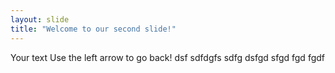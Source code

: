 ```yaml
---
layout: slide
title: "Welcome to our second slide!"
---
```

Your text
Use the left arrow to go back!
dsf
sdfdgfs
sdfg
dsfgd
sfgd
fgd
fgdf
